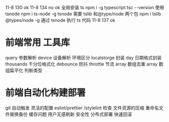 11-8 130 ok
11-8 134 no ok
全局安装 ts
npm i -g typescript
tsc --version
使用 tsnode
npm i ts-node -g
tsnode 需要 tslib 和@type/node 两个包
npm i tslib @types/node -g
通过 tsnode 执行 ts 代码
11-8 137 ok

# 前端常用 工具库

query 参数解析
device 设备解析
环境区分
localstorge 封装
day 日期格式封装
thousands 千分位格式化
debounce 防抖
throttle 节流
array 数组去重
array 数组扁平化
判断类型

# 前端自动化构建部署

git 自动触发
灵活的配置
eslint/prettier /stylelint 检查
文件资源的压缩
重命名文件替换备份
缓存问题
用户无感刷新
安全性
分布式部署
快速回滚
